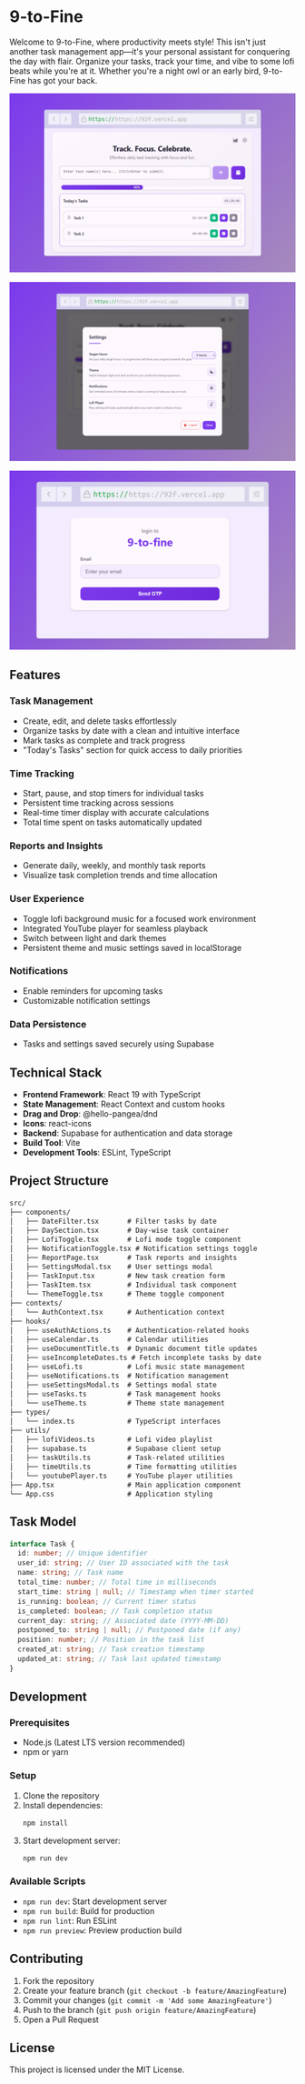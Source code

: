 # 9-to-Fine

Welcome to 9-to-Fine, where productivity meets style! This isn't just another task management app—it's your personal assistant for conquering the day with flair. Organize your tasks, track your time, and vibe to some lofi beats while you're at it. Whether you're a night owl or an early bird, 9-to-Fine has got your back.

![Home Page](resources/home-page.png)

![Settings Modal](resources/settings-modal.png)

![Login Page](resources/login-page.png)

## Features

### Task Management

- Create, edit, and delete tasks effortlessly
- Organize tasks by date with a clean and intuitive interface
- Mark tasks as complete and track progress
- "Today's Tasks" section for quick access to daily priorities

### Time Tracking

- Start, pause, and stop timers for individual tasks
- Persistent time tracking across sessions
- Real-time timer display with accurate calculations
- Total time spent on tasks automatically updated

### Reports and Insights

- Generate daily, weekly, and monthly task reports
- Visualize task completion trends and time allocation

### User Experience

- Toggle lofi background music for a focused work environment
- Integrated YouTube player for seamless playback
- Switch between light and dark themes
- Persistent theme and music settings saved in localStorage

### Notifications

- Enable reminders for upcoming tasks
- Customizable notification settings

### Data Persistence

- Tasks and settings saved securely using Supabase

## Technical Stack

- **Frontend Framework**: React 19 with TypeScript
- **State Management**: React Context and custom hooks
- **Drag and Drop**: @hello-pangea/dnd
- **Icons**: react-icons
- **Backend**: Supabase for authentication and data storage
- **Build Tool**: Vite
- **Development Tools**: ESLint, TypeScript

## Project Structure

```
src/
├── components/
│   ├── DateFilter.tsx       # Filter tasks by date
│   ├── DaySection.tsx       # Day-wise task container
│   ├── LofiToggle.tsx       # Lofi mode toggle component
│   ├── NotificationToggle.tsx # Notification settings toggle
│   ├── ReportPage.tsx       # Task reports and insights
│   ├── SettingsModal.tsx    # User settings modal
│   ├── TaskInput.tsx        # New task creation form
│   ├── TaskItem.tsx         # Individual task component
│   └── ThemeToggle.tsx      # Theme toggle component
├── contexts/
│   └── AuthContext.tsx      # Authentication context
├── hooks/
│   ├── useAuthActions.ts    # Authentication-related hooks
│   ├── useCalendar.ts       # Calendar utilities
│   ├── useDocumentTitle.ts  # Dynamic document title updates
│   ├── useIncompleteDates.ts # Fetch incomplete tasks by date
│   ├── useLofi.ts           # Lofi music state management
│   ├── useNotifications.ts  # Notification management
│   ├── useSettingsModal.ts  # Settings modal state
│   ├── useTasks.ts          # Task management hooks
│   └── useTheme.ts          # Theme state management
├── types/
│   └── index.ts             # TypeScript interfaces
├── utils/
│   ├── lofiVideos.ts        # Lofi video playlist
│   ├── supabase.ts          # Supabase client setup
│   ├── taskUtils.ts         # Task-related utilities
│   ├── timeUtils.ts         # Time formatting utilities
│   └── youtubePlayer.ts     # YouTube player utilities
├── App.tsx                  # Main application component
└── App.css                  # Application styling
```

## Task Model

```typescript
interface Task {
  id: number; // Unique identifier
  user_id: string; // User ID associated with the task
  name: string; // Task name
  total_time: number; // Total time in milliseconds
  start_time: string | null; // Timestamp when timer started
  is_running: boolean; // Current timer status
  is_completed: boolean; // Task completion status
  current_day: string; // Associated date (YYYY-MM-DD)
  postponed_to: string | null; // Postponed date (if any)
  position: number; // Position in the task list
  created_at: string; // Task creation timestamp
  updated_at: string; // Task last updated timestamp
}
```

## Development

### Prerequisites

- Node.js (Latest LTS version recommended)
- npm or yarn

### Setup

1. Clone the repository
2. Install dependencies:
   ```bash
   npm install
   ```
3. Start development server:
   ```bash
   npm run dev
   ```

### Available Scripts

- `npm run dev`: Start development server
- `npm run build`: Build for production
- `npm run lint`: Run ESLint
- `npm run preview`: Preview production build

## Contributing

1. Fork the repository
2. Create your feature branch (`git checkout -b feature/AmazingFeature`)
3. Commit your changes (`git commit -m 'Add some AmazingFeature'`)
4. Push to the branch (`git push origin feature/AmazingFeature`)
5. Open a Pull Request

## License

This project is licensed under the MIT License.
